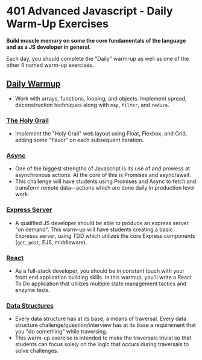 # 401 Advanced Javascript - Daily Warm-Up Exercises

**Build muscle memory on some the core fundamentals of the language and as a JS developer in general.**

Each day, you should complete the "Daily" warm-up as well as one of the other 4 named warm-up exercises.

## [Daily Warmup](./daily/)
* Work with arrays, functions, looping, and objects.  Implement spread, deconstruction techniques along with `map`, `filter`, and `reduce`.

### [The Holy Grail](./holy-grail/)
* Implement the "Holy Grail" web layout using Float, Flexbox, and Grid, adding some "flavor" on each subsequent iteration.

### [Async](./async/)
* One of the biggest strengths of Javascript is its use of and prowess at asynchronous actions. At the core of this is Promises and async/await.
* This challenge will have students using Promises and Async to fetch and transform remote data—actions which are done daily in production level work.

### [Express Server](./express/)
* A qualified JS developer should be able to produce an express server "on demand". This warm-up will have students creating a basic Expresss server, using TDD which utilizes the core Express components (`get`, `post`, EJS, middleware).

### [React](./react/)
* As a full-stack developer, you should be in constant touch with your front end application building skills. in this warmup, you'll write a React To Do application that utilizes multiple state management tactics and enzyme tests.

### [Data Structures](./dsa/)
* Every data structure has at its base, a means of traversal. Every data structure challenge/question/interview has at its base a requirement that you "do something" while traversing.
* This warm-up exercise is intended to make the traversals trivial so that students can focus solely on the logic that occurs during traversals to solve challenges.
